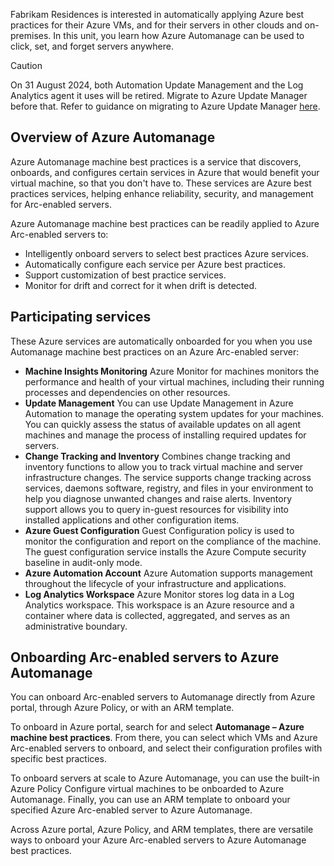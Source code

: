 Fabrikam Residences is interested in automatically applying Azure best practices for their Azure VMs, and for their servers in other clouds and on-premises. In this unit, you learn how Azure Automanage can be used to click, set, and forget servers anywhere.

> [!CAUTION]
> On 31 August 2024, both Automation Update Management and the Log Analytics agent it uses will be retired. Migrate to Azure Update Manager before that. Refer to guidance on migrating to Azure Update Manager [here](azure/update-manager/guidance-migration-automation-update-management-azure-update-manager?WT.mc_id=Portal-Microsoft_Azure_Automation).

## Overview of Azure Automanage

Azure Automanage machine best practices is a service that discovers, onboards, and configures certain services in Azure that would benefit your virtual machine, so that you don't have to. These services are Azure best practices services, helping enhance reliability, security, and management for Arc-enabled servers.

Azure Automanage machine best practices can be readily applied to Azure Arc-enabled servers to:

- Intelligently onboard servers to select best practices Azure services.
- Automatically configure each service per Azure best practices.
- Support customization of best practice services.
- Monitor for drift and correct for it when drift is detected.

## Participating services

These Azure services are automatically onboarded for you when you use Automanage machine best practices on an Azure Arc-enabled server:

- **Machine Insights Monitoring** Azure Monitor for machines monitors the performance and health of your virtual machines, including their running processes and dependencies on other resources.
- **Update Management** You can use Update Management in Azure Automation to manage the operating system updates for your machines. You can quickly assess the status of available updates on all agent machines and manage the process of installing required updates for servers.
- **Change Tracking and Inventory** Combines change tracking and inventory functions to allow you to track virtual machine and server infrastructure changes. The service supports change tracking across services, daemons software, registry, and files in your environment to help you diagnose unwanted changes and raise alerts. Inventory support allows you to query in-guest resources for visibility into installed applications and other configuration items.
- **Azure Guest Configuration** Guest Configuration policy is used to monitor the configuration and report on the compliance of the machine. The guest configuration service installs the Azure Compute security baseline in audit-only mode.
- **Azure Automation Account** Azure Automation supports management throughout the lifecycle of your infrastructure and applications.
- **Log Analytics Workspace** Azure Monitor stores log data in a Log Analytics workspace. This workspace is an Azure resource and a container where data is collected, aggregated, and serves as an administrative boundary.

## Onboarding Arc-enabled servers to Azure Automanage

You can onboard Arc-enabled servers to Automanage directly from Azure portal, through Azure Policy, or with an ARM template.

To onboard in Azure portal, search for and select **Automanage – Azure machine best practices**. From there, you can select which VMs and Azure Arc-enabled servers to onboard, and select their configuration profiles with specific best practices.

To onboard servers at scale to Azure Automanage, you can use the built-in Azure Policy Configure virtual machines to be onboarded to Azure Automanage. Finally, you can use an ARM template to onboard your specified Azure Arc-enabled server to Azure Automanage.

Across Azure portal, Azure Policy, and ARM templates, there are versatile ways to onboard your Azure Arc-enabled servers to Azure Automanage best practices.
